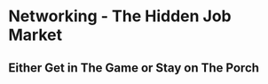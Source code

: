<!-- TITLE: Networking -->
<!-- SUBTITLE: Its Important to Your Success -->

# Networking - The Hidden Job Market

## Either Get in The Game or Stay on The Porch